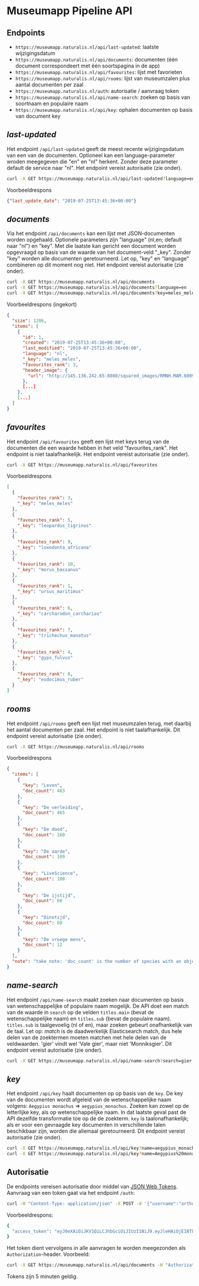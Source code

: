 # Museumapp Pipeline API


## Endpoints
 - `https://museumapp.naturalis.nl/api/last-updated`: laatste wijzigingsdatum
 - `https://museumapp.naturalis.nl/api/documents`: documenten (één document correspondeert met één soortspagina in de app)
 - `https://museumapp.naturalis.nl/api/favourites`: lijst met favorieten
 - `https://museumapp.naturalis.nl/api/rooms`: lijst van museumzalen plus aantal documenten per zaal
 - `https://museumapp.naturalis.nl/auth`: autorisatie / aanvraag token
 - `https://museumapp.naturalis.nl/api/name-search`: zoeken op basis van soortnaam en populaire naam
 - `https://museumapp.naturalis.nl/api/key`: ophalen documenten op basis van document key
 
## _last-updated_
Het endpoint `/api/last-updated` geeft de meest recente wijzigingsdatum van een van de documenten. Optioneel kan een language-parameter wroden meegegeven die "en" en "nl" herkent. Zonder deze parameter default de service naar "nl". Het endpoint vereist autorisatie (zie onder).
```bash
curl -X GET https://museumapp.naturalis.nl/api/last-updated?language=en
```
Voorbeeldrespons
```json
{"last_update_date": "2019-07-25T13:45:36+00:00"}
```

## _documents_
Via het endpoint `/api/documents` kan een lijst met JSON-documenten worden opgehaald. Optionele parameters zijn "language" (nl,en; default naar "nl") en "key". Met die laatste kan gericht een document worden opgevraagd op basis van de waarde van het document-veld "\_key". Zonder "key" worden alle documenten geretourneerd. Let op, "key" en "language" combineren op dit moment nog niet. Het endpoint vereist autorisatie (zie onder).
```bash
curl -X GET https://museumapp.naturalis.nl/api/documents
curl -X GET https://museumapp.naturalis.nl/api/documents?language=en
curl -X GET https://museumapp.naturalis.nl/api/documents?key=meles_meles
```
Voorbeeldrespons (ingekort)
```json
{
  "size": 1206,
  "items": [
    {
      "id": 1,
      "created": "2019-07-25T13:45:36+00:00",
      "last_modified": "2019-07-25T13:45:36+00:00",
      "language": "nl",
      "_key": "meles_meles",
      "favourites_rank": 3,
      "header_image": {
        "url": "http://145.136.242.65:8080/squared_images/RMNH.MAM.60099_1_SQUARED.jpg"
      },
      [...]
    },
    [...]
  ]
}
```

## _favourites_
Het endpoint `/api/favourites` geeft een lijst met keys terug van de documenten die een waarde hebben in het veld "favourites_rank". Het endpoint is niet taalafhankelijk. Het endpoint vereist autorisatie (zie onder).
```bash
curl -X GET https://museumapp.naturalis.nl/api/favourites
```
Voorbeeldrespons
```json
[
  {
    "favourites_rank": 3,
    "_key": "meles_meles"
  },
  {
    "favourites_rank": 5,
    "_key": "leopardus_tigrinus"
  },
  {
    "favourites_rank": 9,
    "_key": "loxodonta_africana"
  },
  {
    "favourites_rank": 10,
    "_key": "morus_bassanus"
  },
  {
    "favourites_rank": 1,
    "_key": "ursus_maritimus"
  },
  {
    "favourites_rank": 6,
    "_key": "carcharodon_carcharias"
  },
  {
    "favourites_rank": 7,
    "_key": "trichechus_manatus"
  },
  {
    "favourites_rank": 4,
    "_key": "gyps_fulvus"
  },
  {
    "favourites_rank": 8,
    "_key": "eudocimus_ruber"
  }
]

```

## _rooms_
Het endpoint `/api/rooms` geeft een lijst met museumzalen terug, met daarbij het aantal documenten per zaal. Het endpoint is niet taalafhankelijk. Dit endpoint vereist autorisatie (zie onder).
```bash
curl -X GET https://museumapp.naturalis.nl/api/rooms
```
Voorbeeldrespons
```json
{
  "items": [
    {
      "key": "Leven",
      "doc_count": 483
    },
    {
      "key": "De verleiding",
      "doc_count": 465
    },
    {
      "key": "De dood",
      "doc_count": 160
    },
    {
      "key": "De aarde",
      "doc_count": 109
    },
    {
      "key": "LiveScience",
      "doc_count": 108
    },
    {
      "key": "De ijstijd",
      "doc_count": 60
    },
    {
      "key": "Dinotijd",
      "doc_count": 60
    },
    {
      "key": "De vroege mens",
      "doc_count": 12
    }
  ],
  "note": "take note: 'doc_count' is the number of species with an object in the corresponding room, not the actual number of objects"
}

```


## _name-search_
Het endpoint `/api/name-search` maakt zoeken naar documenten op basis van wetenschappelijke of populaire naam mogelijk. De API doet een match van de waarde in `search` op de velden `titles.main` (bevat de wetenschappelijke naam) en `titles.sub` (bevat de populaire naam). `titles.sub` is taalgevoelig (nl of en), maar zoeken gebeurt onafhankelijk van de taal. Let op: _match_ is de daadwerkelijk Elasticsearch match, dus hele delen van de zoektermen moeten matchen met hele delen van de veldwaarden. 'gier' vindt wel 'Vale gier', maar niet 'Monniksgier'. Dit endpoint vereist autorisatie (zie onder).
```bash
curl -X GET https://museumapp.naturalis.nl/api/name-search?search=gier
```

## _key_
Het endpoint `/api/key` haalt documenten op op basis van de `key`. De key van de documenten wordt afgeleid van de wetenschappelijke naam volgens: `Aegypius monachus` => `aegypius_monachus`. Zoeken kan zowel op de letterlijke key, als op wetenschappelijke naam. In dat laatste geval past de API dezelfde transformatie toe op de de zoekterm. `key` is taalonafhankelijk; als er voor een gevraagde key documenten in verschillende talen beschikbaar zijn, worden die allemaal geretourneerd. Dit endpoint vereist autorisatie (zie onder).
```bash
curl -X GET https://museumapp.naturalis.nl/api/key?name=aegypius_monachus
curl -X GET https://museumapp.naturalis.nl/api/key?name=Aegypius%20monachus
```

## Autorisatie
De endpoints vereisen autorisatie door middel van  [JSON Web Tokens](https://jwt.io/). Aanvraag van een token gaat via het endpoint `/auth`:
```bash
curl -H "Content-Type: application/json" -X POST -d '{"username":"arthur","password":"dont_panic"}' https://museumapp.naturalis.nl/auth
```
Voorbeeldrespons:
```bash
{
  "access_token": "eyJ0eXAiOiJKV1QiLCJhbGciOiJIUzI1NiJ9.eyJleHAiOjE1NTkzMTEwNDUsImlhdCI6MTU1OTMxMDc0NSwibmJmIjoxNTU5MzEwNzQ1LCJpZGVudGl0eSI6IjEifQ.BKpjIz-SeHPGXWrTcAbUwNwsOXxC8UMyjnxRFo8iRMA"
}
```
Het token dient vervolgens in alle aanvragen te worden meegezonden als `Authorization`-header. Voorbeeld:
```bash
curl -X GET https://museumapp.naturalis.nl/api/documents -H "Authorization: JWT eyJ0eXAiOiJKV1QiLCJhbGciOiJIUzI1NiJ9.eyJleHAiOjE1NTkzMTEwNDUsImlhdCI6MTU1OTMxMDc0NSwibmJmIjoxNTU5MzEwNzQ1LCJpZGVudGl0eSI6IjEifQ.BKpjIz-SeHPGXWrTcAbUwNwsOXxC8UMyjnxRFo8iRMA"
```
Tokens zijn 5 minuten geldig.

